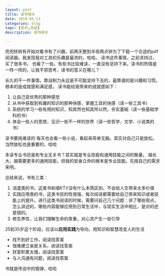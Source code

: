 ```yaml
---
layout: post
title: 读书相关
date: 2019-05-13
categories: blog
tags: [技术,总结]
description: 读书相关

---
```

兜兜转转有开始对看书有了兴趣，前两天整到半夜两点钟为了下载一个合适的pdf阅读器。我发现我对工具的乐趣是最浓的，哈哈。
读书这件事情，之前坚持过，买了很多书， 也看了一些。有些书比较难读，一直没有坚持下来。读书的热情是一阵一阵的，让我不禁思考，读书的意义在哪儿？

长久的干一件事情，靠自制力永远是不可能坚持下去的，最靠谱的是兴趣和习惯。根本的是成就感和满足感。
读书能给我带来的成就感如下：
1. 让自己变优秀的那种感觉
2. 从书中获取到有趣的知识的那种快感，掌握工具的快感（读一些工具书）
3. 系统的学习一些有用的知识，知其然也知其所以然，夯实基础（读一些基础学科的书）
4. 体会一些人的思想，见识一些不一样的世界（读一些哲学、文学、小说类的书）

读书要挑难读的
每天也会看一些小说，看起来简单无脑。其实对自己只是放松。当然放松也是重要的，哈哈

多读专业书还是和专业无关书？其实就是专业技能和通用技能之间的衡量。
越长大，越需要更多的通用技能，但我的安身立命的根本是专业技能。先按自己的需求来吧。

总结来说，书有三类：
1. 消遣类的书，这类书和唱KTV没有什么本质区别，不会给人生带来太多价值
2. 实践应用类的书，这类书目的性很强，每次阅读都需要给自己带来知识或者技能上的提升。进行这类书阅读的时候，需要问自己几个问题：讲了哪些观点，怎么讲述的，哪些内容能够应用到日常生活中，与现实生活中相比，是对的还是错的。
3. 修生养性，让我们理解生命的厚重，对心灵产生一些引导

25到35岁这个阶段，应该以**应用实践**为导向，用知识和智慧改变人的生活

- 找不到好工作，阅读找答案
- 很难建立亲密关系，阅读找答案
- 财富积累太慢，阅读找答案 
- 与人沟通有问题，阅读找答案

书就是传说中的银弹，哈哈